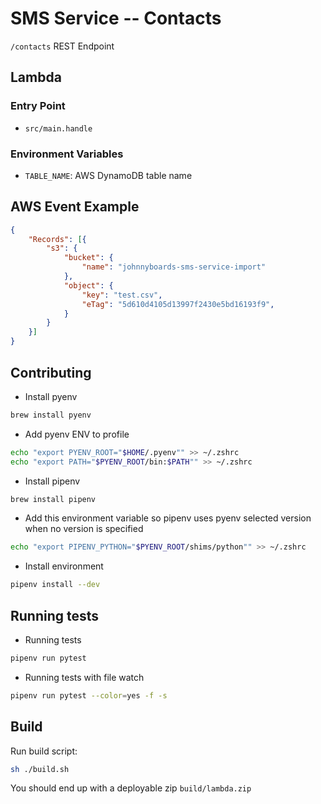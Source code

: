 # SMS Service -- Contacts
`/contacts` REST Endpoint

## Lambda

### Entry Point

- `src/main.handle`

### Environment Variables

- `TABLE_NAME`: AWS DynamoDB table name

## AWS Event Example

```json
{
    "Records": [{
        "s3": {
            "bucket": {
                "name": "johnnyboards-sms-service-import"
            },
            "object": {
                "key": "test.csv",
                "eTag": "5d610d4105d13997f2430e5bd16193f9",
            }
        }
    }]
}
```

## Contributing

- Install pyenv

```bash
brew install pyenv
```

- Add pyenv ENV to profile

```bash
echo "export PYENV_ROOT="$HOME/.pyenv"" >> ~/.zshrc
echo "export PATH="$PYENV_ROOT/bin:$PATH"" >> ~/.zshrc
```

- Install pipenv

```bash
brew install pipenv
```

- Add this environment variable so pipenv uses pyenv selected version when no version is specified

```bash
echo "export PIPENV_PYTHON="$PYENV_ROOT/shims/python"" >> ~/.zshrc
```

-  Install environment
```bash
pipenv install --dev
```

## Running tests

- Running tests
```bash
pipenv run pytest
```

- Running tests with file watch
```bash
pipenv run pytest --color=yes -f -s
```

## Build

Run build script:

```bash
sh ./build.sh
```

You should end up with a deployable zip `build/lambda.zip`
